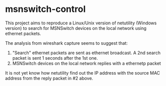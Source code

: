 # msnswitch-control
This project aims to reproduce a Linux/Unix version of netutility (Windows version) to search for MSNSwitch devices on the local network using ethernet packets.

The analysis from wireshark capture seems to suggest that:
1. "Search" ethernet packets are sent as ethernet broadcast. A 2nd search packet is sent 1 seconds after the 1st one.
2. MSNSwitch devices on the local network replies with a ethernetp packet

It is not yet know how netutility find out the IP address with the source MAC address from the reply packet in #2 above.
